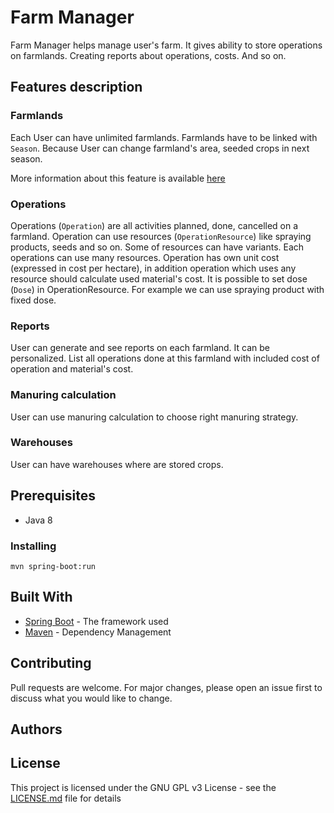 # Farm Manager

Farm Manager helps manage user's farm. It gives ability to store operations on farmlands. Creating reports about operations, costs. And so on.

## Features description

### Farmlands

Each User can have unlimited farmlands. Farmlands have to be linked with `Season`. 
Because User can change farmland's area, seeded crops in next season. 

More information about this feature is available [here](https://github.com/Mistral/farm-manager/wiki/Feature-Farmland)

### Operations

Operations (`Operation`) are all activities planned, done, cancelled on a farmland. 
Operation can use resources (`OperationResource`) like spraying products, seeds and so on. Some of resources can have 
variants. Each operations can use many resources. Operation has own unit cost (expressed in cost per hectare), in 
addition operation which uses any resource should calculate used material's cost.
It is possible to set dose (`Dose`) in OperationResource. For example we can use spraying product with fixed dose.

### Reports

User can generate and see reports on each farmland. It can be personalized. List all operations done at this farmland
 with included cost of operation and material's cost. 
 
 
### Manuring calculation
User can use manuring calculation to choose right manuring strategy. 

### Warehouses
User can have warehouses where are stored crops.

## Prerequisites

- Java 8

### Installing

```
mvn spring-boot:run
```

## Built With

* [Spring Boot](https://spring.io/projects/spring-boot) - The framework used
* [Maven](https://maven.apache.org/) - Dependency Management

## Contributing

Pull requests are welcome. For major changes, please open an issue first to discuss what you would like to change.

## Authors


## License

This project is licensed under the GNU GPL v3 License - see the [LICENSE.md](LICENSE.md) file for details
